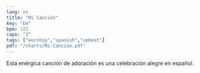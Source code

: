 ```yaml
---
lang: es
title: "Mi Canción"
key: "Em"
bpm: 122
capo: "2"
tags: ["worship","spanish","upbeat"]
pdf: "/charts/Mi-Cancion.pdf"
---
```


Esta enérgica canción de adoración es una celebración alegre en español.
